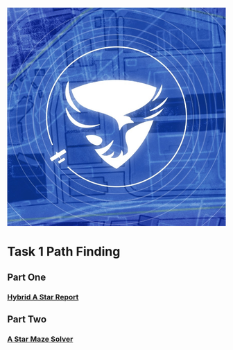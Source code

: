 <p align="center">
  <img src="./Images/Team_Logo.png" />
</p>

# Task 1 Path Finding

## Part One

### [Hybrid A Star Report](./path_finding/Hybrid%20A%20Star/Hybrid%20A%20Star.pdf)

## Part Two

### [A Star Maze Solver](./path_finding/A%20Star%20Maze%20Solver/)
